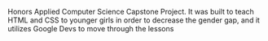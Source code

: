 Honors Applied Computer Science Capstone Project. It was built to teach HTML and CSS to younger girls in order to decrease the gender gap, and it utilizes Google Devs to move through the lessons
